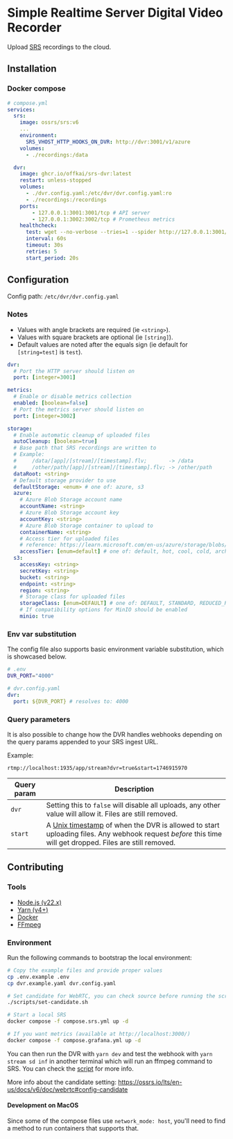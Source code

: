 # Simple Realtime Server Digital Video Recorder

Upload [SRS](https://ossrs.io/lts/en-us/) recordings to the cloud.

## Installation

### Docker compose

```yaml
# compose.yml
services:
  srs:
    image: ossrs/srs:v6
    ...
    environment:
      SRS_VHOST_HTTP_HOOKS_ON_DVR: http://dvr:3001/v1/azure
    volumes:
      - ./recordings:/data

  dvr:
    image: ghcr.io/offkai/srs-dvr:latest
    restart: unless-stopped
    volumes:
      - ./dvr.config.yaml:/etc/dvr/dvr.config.yaml:ro
      - ./recordings:/recordings
    ports:
        - 127.0.0.1:3001:3001/tcp # API server
        - 127.0.0.1:3002:3002/tcp # Prometheus metrics
    healthcheck:
      test: wget --no-verbose --tries=1 --spider http://127.0.0.1:3001/ping || exit 1
      interval: 60s
      timeout: 30s
      retries: 5
      start_period: 20s
```

## Configuration

Config path: `/etc/dvr/dvr.config.yaml`

### Notes

- Values with angle brackets are required (ie `<string>`).
- Values with square brackets are optional (ie `[string]`).
- Default values are noted after the equals sign (ie default for `[string=test]` is `test`).

```yaml
dvr:
  # Port the HTTP server should listen on
  port: [integer=3001]

metrics:
  # Enable or disable metrics collection
  enabled: [boolean=false]
  # Port the metrics server should listen on
  port: [integer=3002]

storage:
  # Enable automatic cleanup of uploaded files
  autoCleanup: [boolean=true]
  # Base path that SRS recordings are written to
  # Example:
  #     /data/[app]/[stream]/[timestamp].flv;       -> /data
  #     /other/path/[app]/[stream]/[timestamp].flv; -> /other/path
  dataRoot: <string>
  # Default storage provider to use
  defaultStorage: <enum> # one of: azure, s3
  azure:
    # Azure Blob Storage account name
    accountName: <string>
    # Azure Blob Storage account key
    accountKey: <string>
    # Azure Blob Storage container to upload to
    containerName: <string>
    # Access tier for uploaded files
    # reference: https://learn.microsoft.com/en-us/azure/storage/blobs/access-tiers-overview
    accessTier: [enum=default] # one of: default, hot, cool, cold, archive
  s3:
    accessKey: <string>
    secretKey: <string>
    bucket: <string>
    endpoint: <string>
    region: <string>
    # Storage class for uploaded files
    storageClass: [enum=DEFAULT] # one of: DEFAULT, STANDARD, REDUCED_REDUNDANCY, STANDARD_IA, ONEZONE_IA, INTELLIGENT_TIERING, GLACIER, DEEP_ARCHIVE, OUTPOSTS, GLACIER_IR, SNOW, EXPRESS_ONEZONE
    # If compatibility options for MinIO should be enabled
    minio: true
```

### Env var substitution

The config file also supports basic environment variable substitution, which is showcased below.

```sh
# .env
DVR_PORT="4000"
```

```yaml
# dvr.config.yaml
dvr:
  port: ${DVR_PORT} # resolves to: 4000
```

### Query parameters

It is also possible to change how the DVR handles webhooks depending on the query params appended to your SRS ingest URL.

Example:

```
rtmp://localhost:1935/app/stream?dvr=true&start=1746915970
```

| Query param | Description                                                                                                                                                                               |
| ----------- | ----------------------------------------------------------------------------------------------------------------------------------------------------------------------------------------- |
| `dvr`       | Setting this to `false` will disable all uploads, any other value will allow it. Files are still removed.                                                                                 |
| `start`     | A [Unix timestamp](https://www.unixtimestamp.com/) of when the DVR is allowed to start uploading files. Any webhook request _before_ this time will get dropped. Files are still removed. |

## Contributing

### Tools

- [Node.js (v22.x)](https://nodejs.org/en)
- [Yarn (v4+)](https://yarnpkg.com/)
- [Docker](https://docs.docker.com/)
- [FFmpeg](https://www.ffmpeg.org/)

### Environment

Run the following commands to bootstrap the local environment:

```sh
# Copy the example files and provide proper values
cp .env.example .env
cp dvr.example.yaml dvr.config.yaml

# Set candidate for WebRTC, you can check source before running the script
./scripts/set-candidate.sh

# Start a local SRS
docker compose -f compose.srs.yml up -d

# If you want metrics (available at http://localhost:3000/)
docker compose -f compose.grafana.yml up -d
```

You can then run the DVR with `yarn dev` and test the webhook with `yarn stream sd inf` in another terminal which will run an ffmpeg command to SRS. You can check the [script](/scripts/stream.sh) for more info.

More info about the candidate setting: <https://ossrs.io/lts/en-us/docs/v6/doc/webrtc#config-candidate>

#### Development on MacOS

Since some of the compose files use `network_mode: host`, you'll need to find a method to run containers that supports that.
